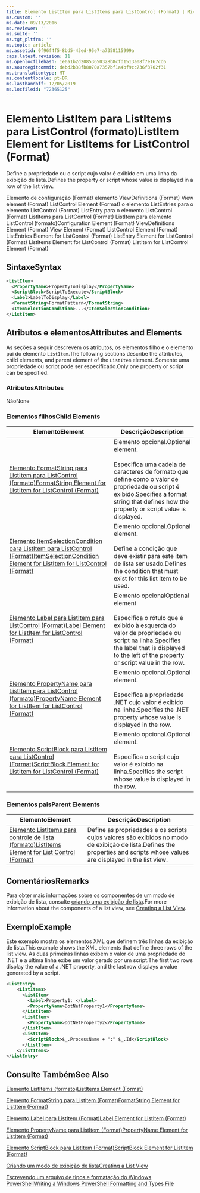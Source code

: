 ```yaml
---
title: Elemento ListItem para ListItems para ListControl (Format) | Microsoft Docs
ms.custom: ''
ms.date: 09/13/2016
ms.reviewer: ''
ms.suite: ''
ms.tgt_pltfrm: ''
ms.topic: article
ms.assetid: 0f96f4f5-8bd5-43ed-95e7-a7358115999a
caps.latest.revision: 11
ms.openlocfilehash: 1e0a1b2d20853650328b8cfd1513a08f7e167cd6
ms.sourcegitcommit: debd2b38fb8070a7357bf1a4bf9cc736f3702f31
ms.translationtype: MT
ms.contentlocale: pt-BR
ms.lasthandoff: 12/05/2019
ms.locfileid: "72365125"
---
```

# <a name="listitem-element-for-listitems-for-listcontrol-format"></a><span data-ttu-id="0c7d6-102">Elemento ListItem para ListItems para ListControl (formato)</span><span class="sxs-lookup"><span data-stu-id="0c7d6-102">ListItem Element for ListItems for ListControl (Format)</span></span>

<span data-ttu-id="0c7d6-103">Define a propriedade ou o script cujo valor é exibido em uma linha da exibição de lista.</span><span class="sxs-lookup"><span data-stu-id="0c7d6-103">Defines the property or script whose value is displayed in a row of the list view.</span></span>

<span data-ttu-id="0c7d6-104">Elemento de configuração (Format) elemento ViewDefinitions (Format) View element (Format) ListControl Element (Format) o elemento ListEntries para o elemento ListControl (Format) ListEntry para o elemento ListControl (Format) ListItems para ListControl (Format) ListItem para elemento ListControl (formato)</span><span class="sxs-lookup"><span data-stu-id="0c7d6-104">Configuration Element (Format) ViewDefinitions Element (Format) View Element (Format) ListControl Element (Format) ListEntries Element for ListControl (Format) ListEntry Element for ListControl (Format) ListItems Element for ListControl (Format) ListItem for ListControl Element (Format)</span></span>

## <a name="syntax"></a><span data-ttu-id="0c7d6-105">Sintaxe</span><span class="sxs-lookup"><span data-stu-id="0c7d6-105">Syntax</span></span>

```xml
<ListItem>
  <PropertyName>PropertyToDisplay</PropertyName>
  <ScriptBlock>ScriptToExecute</ScriptBlock>
  <Label>LabelToDisplay</Label>
  <FormatString>FormatPattern</FormatString>
  <ItemSelectionCondition>...</ItemSelectionCondition>
</ListItem>
```

## <a name="attributes-and-elements"></a><span data-ttu-id="0c7d6-106">Atributos e elementos</span><span class="sxs-lookup"><span data-stu-id="0c7d6-106">Attributes and Elements</span></span>

<span data-ttu-id="0c7d6-107">As seções a seguir descrevem os atributos, os elementos filho e o elemento pai do elemento `ListItem`.</span><span class="sxs-lookup"><span data-stu-id="0c7d6-107">The following sections describe the attributes, child elements, and parent element of the `ListItem` element.</span></span> <span data-ttu-id="0c7d6-108">Somente uma propriedade ou script pode ser especificado.</span><span class="sxs-lookup"><span data-stu-id="0c7d6-108">Only one property or script can be specified.</span></span>

### <a name="attributes"></a><span data-ttu-id="0c7d6-109">Atributos</span><span class="sxs-lookup"><span data-stu-id="0c7d6-109">Attributes</span></span>

<span data-ttu-id="0c7d6-110">Não</span><span class="sxs-lookup"><span data-stu-id="0c7d6-110">None</span></span>

### <a name="child-elements"></a><span data-ttu-id="0c7d6-111">Elementos filhos</span><span class="sxs-lookup"><span data-stu-id="0c7d6-111">Child Elements</span></span>

|<span data-ttu-id="0c7d6-112">Elemento</span><span class="sxs-lookup"><span data-stu-id="0c7d6-112">Element</span></span>|<span data-ttu-id="0c7d6-113">Descrição</span><span class="sxs-lookup"><span data-stu-id="0c7d6-113">Description</span></span>|
|-------------|-----------------|
|[<span data-ttu-id="0c7d6-114">Elemento FormatString para ListItem para ListControl (formato)</span><span class="sxs-lookup"><span data-stu-id="0c7d6-114">FormatString Element for ListItem for ListControl (Format)</span></span>](./formatstring-element-for-listitem-for-listcontrol-format.md)|<span data-ttu-id="0c7d6-115">Elemento opcional.</span><span class="sxs-lookup"><span data-stu-id="0c7d6-115">Optional element.</span></span><br /><br /> <span data-ttu-id="0c7d6-116">Especifica uma cadeia de caracteres de formato que define como o valor de propriedade ou script é exibido.</span><span class="sxs-lookup"><span data-stu-id="0c7d6-116">Specifies a format string that defines how the property or script value is displayed.</span></span>|
|[<span data-ttu-id="0c7d6-117">Elemento ItemSelectionCondition para ListItem para ListControl (Format)</span><span class="sxs-lookup"><span data-stu-id="0c7d6-117">ItemSelectionCondition Element for ListItem for ListControl (Format)</span></span>](./itemselectioncondition-element-for-listitem-for-listcontrol-format.md)|<span data-ttu-id="0c7d6-118">Elemento opcional.</span><span class="sxs-lookup"><span data-stu-id="0c7d6-118">Optional element.</span></span><br /><br /> <span data-ttu-id="0c7d6-119">Define a condição que deve existir para este item de lista ser usado.</span><span class="sxs-lookup"><span data-stu-id="0c7d6-119">Defines the condition that must exist for this list item to be used.</span></span>|
|[<span data-ttu-id="0c7d6-120">Elemento Label para ListItem para ListControl (Format)</span><span class="sxs-lookup"><span data-stu-id="0c7d6-120">Label Element for ListItem for ListControl (Format)</span></span>](./label-element-for-listitem-for-listcontrol-format.md)|<span data-ttu-id="0c7d6-121">Elemento opcional</span><span class="sxs-lookup"><span data-stu-id="0c7d6-121">Optional element</span></span><br /><br /> <span data-ttu-id="0c7d6-122">Especifica o rótulo que é exibido à esquerda do valor de propriedade ou script na linha.</span><span class="sxs-lookup"><span data-stu-id="0c7d6-122">Specifies the label that is displayed to the left of the property or script value in the row.</span></span>|
|[<span data-ttu-id="0c7d6-123">Elemento PropertyName para ListItem para ListControl (formato)</span><span class="sxs-lookup"><span data-stu-id="0c7d6-123">PropertyName Element for ListItem for ListControl (Format)</span></span>](./propertyname-element-for-listitem-for-listcontrol-format.md)|<span data-ttu-id="0c7d6-124">Elemento opcional.</span><span class="sxs-lookup"><span data-stu-id="0c7d6-124">Optional element.</span></span><br /><br /> <span data-ttu-id="0c7d6-125">Especifica a propriedade .NET cujo valor é exibido na linha.</span><span class="sxs-lookup"><span data-stu-id="0c7d6-125">Specifies the .NET property whose value is displayed in the row.</span></span>|
|[<span data-ttu-id="0c7d6-126">Elemento ScriptBlock para ListItem para ListControl (Format)</span><span class="sxs-lookup"><span data-stu-id="0c7d6-126">ScriptBlock Element for ListItem for ListControl (Format)</span></span>](./scriptblock-element-for-listitem-for-listcontrol-format.md)|<span data-ttu-id="0c7d6-127">Elemento opcional.</span><span class="sxs-lookup"><span data-stu-id="0c7d6-127">Optional element.</span></span><br /><br /> <span data-ttu-id="0c7d6-128">Especifica o script cujo valor é exibido na linha.</span><span class="sxs-lookup"><span data-stu-id="0c7d6-128">Specifies the script whose value is displayed in the row.</span></span>|

### <a name="parent-elements"></a><span data-ttu-id="0c7d6-129">Elementos pais</span><span class="sxs-lookup"><span data-stu-id="0c7d6-129">Parent Elements</span></span>

|<span data-ttu-id="0c7d6-130">Elemento</span><span class="sxs-lookup"><span data-stu-id="0c7d6-130">Element</span></span>|<span data-ttu-id="0c7d6-131">Descrição</span><span class="sxs-lookup"><span data-stu-id="0c7d6-131">Description</span></span>|
|-------------|-----------------|
|[<span data-ttu-id="0c7d6-132">Elemento ListItems para controle de lista (formato)</span><span class="sxs-lookup"><span data-stu-id="0c7d6-132">ListItems Element for List Control (Format)</span></span>](./listitems-element-for-listentry-for-listcontrol-format.md)|<span data-ttu-id="0c7d6-133">Define as propriedades e os scripts cujos valores são exibidos no modo de exibição de lista.</span><span class="sxs-lookup"><span data-stu-id="0c7d6-133">Defines the properties and scripts whose values are displayed in the list view.</span></span>|

## <a name="remarks"></a><span data-ttu-id="0c7d6-134">Comentários</span><span class="sxs-lookup"><span data-stu-id="0c7d6-134">Remarks</span></span>

<span data-ttu-id="0c7d6-135">Para obter mais informações sobre os componentes de um modo de exibição de lista, consulte [criando uma exibição de lista](./creating-a-list-view.md).</span><span class="sxs-lookup"><span data-stu-id="0c7d6-135">For more information about the components of a list view, see [Creating a List View](./creating-a-list-view.md).</span></span>

## <a name="example"></a><span data-ttu-id="0c7d6-136">Exemplo</span><span class="sxs-lookup"><span data-stu-id="0c7d6-136">Example</span></span>

<span data-ttu-id="0c7d6-137">Este exemplo mostra os elementos XML que definem três linhas da exibição de lista.</span><span class="sxs-lookup"><span data-stu-id="0c7d6-137">This example shows the XML elements that define three rows of the list view.</span></span> <span data-ttu-id="0c7d6-138">As duas primeiras linhas exibem o valor de uma propriedade do .NET e a última linha exibe um valor gerado por um script.</span><span class="sxs-lookup"><span data-stu-id="0c7d6-138">The first two rows display the value of a .NET property, and the last row displays a value generated by a script.</span></span>

```xml
<ListEntry>
    <ListItems>
      <ListItem>
        <Label>Property1: </Label>
        <PropertyName>DotNetProperty1</PropertyName>
      </ListItem>
      <ListItem>
        <PropertyName>DotNetProperty2</PropertyName>
      </ListItem>
      <ListItem>
        <ScriptBlock>$_.ProcessName + ":" $_.Id</ScriptBlock>
      </ListItem>
    </ListItems>
</ListEntry>

```

## <a name="see-also"></a><span data-ttu-id="0c7d6-139">Consulte Também</span><span class="sxs-lookup"><span data-stu-id="0c7d6-139">See Also</span></span>

[<span data-ttu-id="0c7d6-140">Elemento ListItems (formato)</span><span class="sxs-lookup"><span data-stu-id="0c7d6-140">ListItems Element (Format)</span></span>](./listitems-element-for-listentry-for-listcontrol-format.md)

[<span data-ttu-id="0c7d6-141">Elemento FormatString para ListItem (Format)</span><span class="sxs-lookup"><span data-stu-id="0c7d6-141">FormatString Element for ListItem (Format)</span></span>](./formatstring-element-for-listitem-for-listcontrol-format.md)

[<span data-ttu-id="0c7d6-142">Elemento Label para ListItem (Format)</span><span class="sxs-lookup"><span data-stu-id="0c7d6-142">Label Element for ListItem (Format)</span></span>](./label-element-for-listitem-for-listcontrol-format.md)

[<span data-ttu-id="0c7d6-143">Elemento PropertyName para ListItem (Format)</span><span class="sxs-lookup"><span data-stu-id="0c7d6-143">PropertyName Element for ListItem (Format)</span></span>](./propertyname-element-for-listitem-for-listcontrol-format.md)

[<span data-ttu-id="0c7d6-144">Elemento ScriptBlock para ListItem (Format)</span><span class="sxs-lookup"><span data-stu-id="0c7d6-144">ScriptBlock Element for ListItem (Format)</span></span>](./scriptblock-element-for-listitem-for-listcontrol-format.md)

[<span data-ttu-id="0c7d6-145">Criando um modo de exibição de lista</span><span class="sxs-lookup"><span data-stu-id="0c7d6-145">Creating a List View</span></span>](./creating-a-list-view.md)

[<span data-ttu-id="0c7d6-146">Escrevendo um arquivo de tipos e formatação do Windows PowerShell</span><span class="sxs-lookup"><span data-stu-id="0c7d6-146">Writing a Windows PowerShell Formatting and Types File</span></span>](./writing-a-powershell-formatting-file.md)
